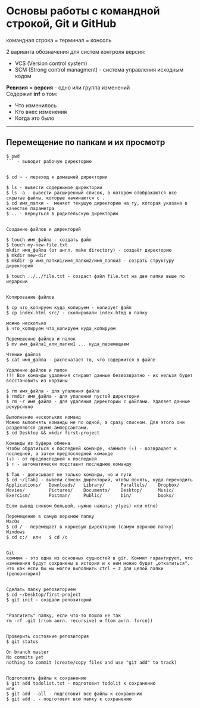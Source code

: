 # Основы работы с командной строкой, Git и GitHub

командная строка = терминал = консоль  


2 варианта обозначения для систем контроля версия:
* VCS (Version control system)
* SCM (Strong control managment) - система управления исходным кодом

**Ревизия** = **версия** - одно или группа изменений    
Содержит **inf** о том:
* Что изменилось   
* Кто внес изменения   
* Когда это было  


---

## Перемещение по папкам и их просмотр

```
$ pwd 
``` - выводит рабочую директорию  


$ сd ~ - переход к домашней директории

$ ls - вывести содержимое директории  
$ ls -a - вывести расширенный список, в котором отображаются все скрытые файлы, которые начинаются с .  
$ cd имя_папки -  меняет текущую директорию на ту, которая указана в качестве параметра  
$ .. - вернуться в родительскую директорию  


Создание файлов и директорий

$ touch имя_файла - создать файл
$ touch my-new-file.txt
mkdir имя_файла (от англ. make directory) - создаёт директорию
$ mkdir new-dir
$ mkdir -p имя_папки1/имя_папки2/имя_папки3 - созрать структуру директорий

$ touch ../../file.txt - создаст файл file.txt на две папки выше по иерархии


Копирование файлов

$ ср что_копируем куда_копируем - копирует файл
$ сp index.html srс/ - скопировали index.htmд в папку 

можно несколько
$ что_копируем что_копируем куда_копируем

Перемешенне файлов и палок
$ mv имя_файла1_или_папки1 ... куда_перемещаем

Чтение файлов
$ cat имя_файла - распечатает то, что содержится в файле

Удаление файлов и папок
!!! Все команды удаления стирают данные безвозвратно - их нельзя будет восстановить из корзины

$ rm имя_файла - для улалення файла
$ rmdir имя_файла - для упалення пустой директории
$ rm -r имя_файла - для удаления директории с файлами. Удаляет данные рекурсивно

Выполнение нескольких команд
Можно выполнять команды не по одной, а сразу списком. Для этого они разделяются двумя амперсантами.
$ cd Desktop && mkdir first-project

Команды из буфера обмена
Чтобы обратиться к последней команде, нажмите (↑) - возвращает к последней, а затем предпоследней команде
(↓) - от предпоследней к последней
$ ↑ - автоматически подставит последнюю команду

$ Тав - дописывает не только команды, но и пути
$ cd ~/[Tab] - вывели список директорий, чтобы понять, куда переходить
Applications/   Downloads/   Library/      Parallels/    Dropbox/
Movies/         Pictures/    Documents/    Desktop/      Music/
Exercism/       Postman/     Public/       bin/          books/

Если вывод синком большой, нужно нажать: y(yes) или n(no)

Перемещение в самую верхнюю папку
MacOs
$ cd / - перемещает в корневую директорию (самую верхнюю папку)
Windows
$ cd с:/  или   $ cd /с


Git
коммим - это одна из основных сущностей в gіт. Коммит гарантирует, что изменения будут сохранены в истории и к ним можно будет „откатиться". Это как если бы мы могли выполнить ctrl + z для целой папки (репозитория)


Сделать папку репозиторием
$ cd ~/Desktop/first-project 
$ git init - создали репозиторий


"Разгитить" папку, если что-то пошло не так
rm -rf .git (r(om англ. recursive) и f(om англ. force))


Проверить состояние репозитория
$ git status

On branch master
No commits yet
nothing to commit (create/copy files and use "git add" to track)


Подготовить файлы к сохранению
$ git add todolist.txt - подготовит todolit к сохранению
или
$ git add --all - подготовит все файлы к сохранению
$ git add . - подготовит всю папку к сохранению

